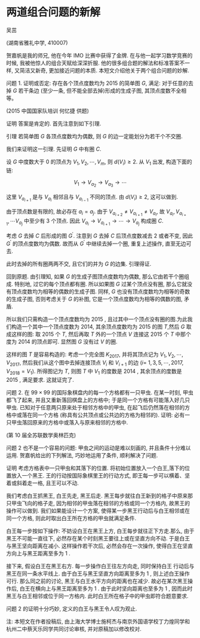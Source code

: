 # 两道组合问题的新解 

吴茁

(湖南省雅礼中学, 410007)

贺嘉帆是我的师兄, 他在今年 IMO 比赛中获得了金牌. 在与他一起学习数学竞赛的时候, 我被他惊人的组合天赋给深深折服. 他的很多组合题的解法和标准答案不一样, 又简洁又新奇, 更加接近问题的本质. 本短文介绍他关于两个组合问题的妙解.

问题 1. 证明或否定: 存在各个顶点度数均为 2015 的简单图 $G$, 满足: 对于任意的去掉 $G$ 若干条边 (至少一条, 但不能全部去掉)形成的生成子图, 其顶点度数不全相等。

(2015 中国国家队培训 何忆捷 供题)

证明 答案是肯定的. 首先注意到如下引理.

引理 若简单图 $G$ 各顶点度数均为偶数, 则 $G$ 的边一定能划分为若干个不交圈.

我们来证明这一引理. 先证明 $G$ 中有圈 $C$.

设 $G$ 中度数大于 0 的顶点为 $V_{1}, V_{2}, \cdots, V_{m}$, 则 $d\left(V_{i}\right) \geq 2$. 从 $V_{1}$ 出发, 构造下面的链:

$$
V_{1} \rightarrow V_{a_{2}} \rightarrow V_{a_{3}} \rightarrow \cdots
$$

这里 $V_{a_{i+1}}$ 是与 $V_{a_{i}}$ 相邻且与 $V_{a_{i-1}}$ 不同的顶点. 由 $d\left(V_{i}\right) \geq 2$, 这可以做到.

由于顶点数是有限的, 故必存在 $a_{i}=a_{j}$. 由于 $V_{a_{i+2}} \neq V_{a_{i+1}} \neq V_{a_{i}}$, 故 $V_{a_{i}}, V_{a_{i+1}}, \cdots V_{a_{j}}$ 中至少有 3 个顶点. 因此 $V_{a_{i}} \rightarrow V_{a_{i+1}} \rightarrow \cdots \rightarrow V_{a_{j}}$ 构成圈 $C$.

考虑 $G$ 去掉 $C$ 后形成的图 $G^{\prime}$. 注意到 $G$ 去掉 $C$ 后顶点度数减去 2 或者不变, 因此 $G^{\prime}$ 的顶点度数均为偶数. 故而从 $G^{\prime}$ 中继续去掉一个圈, 重复上述操作, 直至无边可去.

此时去掉的所有圈两两不交, 且它们的并为 $G$ 的边集. 引理得证.

回到原题. 由引理知, 如果 $G$ 的生成子图顶点度数均为偶数, 那么它由若干个圈组成. 特别地, 过它的每个顶点都有圈. 所以如果图 $G$ 过某个顶点没有圈,
那么它就没有顶点度数均为相等的偶数的生成子图. 同样, $G$ 也没有顶点度数均为相等的奇数的生成子图, 否则考虑关于 $G$ 的补图, 它是一个顶点度数均为相等的偶数的图, 矛盾.

所以我们只需构造一个顶点度数均为 2015 , 且过其中一个顶点没有圈的图.为此我们构造一个其中一个顶点度数为 2014, 其余顶点度数均为 2015 的图 $T$,然后 $G$ 取成这样的图: 取 2015 个 $T$, 然后再取 $T$ 外的一个顶点 $V$ 连接这 2015 个 $T$ 中那个度为 2014 的顶点即可. 显然图 $G$ 没有过 $V$ 的圈.

这样的图 $T$ 是容易构造的: 考虑一个完全图 $K_{2017}$, 并将其顶点记为 $V_{1}, V_{2}, \cdots, V_{2017}$, 然后我们从这个图中去掉连接顶点 $V_{i}$ 和 $V_{i+1}$ 的边 $(i=$ $\left.1,3,5, \cdots, 2017, V_{2018}=V_{1}\right)$. 所得图记为 $T$, 则图 $T$ 中 $V_{1}$ 的度数是 2014 , 其余顶点的度数是 2015 , 满足要求. 这就证完了.

问题 2. 在 $99 \times 99$ 的国际象棋盘内的每一个方格都有一只甲虫. 在某一时刻, 甲虫都飞了起来, 并且又重新落回棋盘上的方格中; 于是同一个方格有可能落入好几只甲虫. 已知对于任意两只原来处于相邻方格中的甲虫, 在起飞后仍然落在相邻的方格中或落在同一个方格 (称具有公共顶点或公共边的方格为相邻的). 证明: 必有一只甲虫落回原来的方格中或落入与原来相邻的方格中.

(第 10 届全苏联数学奥林匹克)

问题 2 也不是一个容易的问题: 甲虫之间的运动是难以刻画的, 并且条件十分难以运用. 贺嘉帆给出的下列解法, 巧妙地运用了条件, 顺利解决了问题.

证明 考虑方格表中一只甲虫和其落下的位置. 将初始位置放入一个白王,落下的位置放入一个黑王. 王的行动按国际象棋里王的行动方式, 即王每一步可以横着、坚着或斜着走一格, 且王可以不动.

我们考虑白王抓黑王, 白王先走, 黑王后走. 黑王每步就往白王新到的格子中原来那只甲虫飞向的格子走, 因为相邻的甲虫落在相邻的方格或同一个方格内, 故黑王的操作可以做到. 我们如果能设计一个方案, 使得某一步黑王行动后与白王相邻或在同一个方格, 则此时取出白王所在方格的甲虫就满足条件.

白王每一步按如下操作: 不妨设白王在黑王上方, 白王每步就往正下方走.那么, 由于黑王不可能一直往下, 必然存在某个时刻黑王要往上或在坚直方向不动. 于是白王与黑王坚向距离在减小. 这样操作若干次后, 必然会存在一次操作, 使得白王在坚直方向上与黑王距离至多为 1 .

接下来, 假设白王在黑王右方. 每一步操作白王往左方向走, 同时保持白王
行动后与黑王在同一条水平线上. 由于白王与黑王坚直方向距离至多为 1 , 则上述白王操作可行. 那么同之前的讨论, 黑王与白王水平方向的距离也在减少. 故必在某次黑王操作后, 白王在横向上与黑王距离至多为 1 . 由于此时坚向距离也至多为 1 , 因而此时黑王与白王相邻或位于同一方格内. 此时白王所在格子中的甲虫即符合题意要求.

问题 2 的证明十分巧妙, 定义的白王与黑王令人叹为观止.

注: 本短文在作者投稿后, 由上海大学博士施柯杰与南京外国语学校丁力煌同学和杭州二中蔡天乐同学共同讨论审核, 并对原稿加以修改校对.

